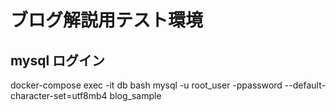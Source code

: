 # ブログ解説用テスト環境

## mysql ログイン

docker-compose exec -it db bash
mysql -u root_user -ppassword --default-character-set=utf8mb4 blog_sample
